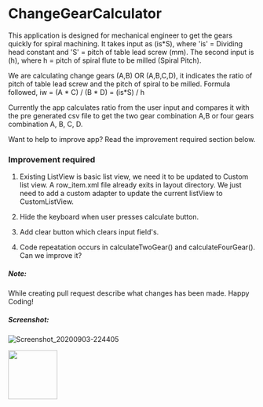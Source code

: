 # ChangeGearCalculator

This application is designed for mechanical engineer to get the gears quickly for spiral machining. 
It takes input as (is*S), where 'is' = Dividing head constant and 'S' = pitch of table lead screw (mm).
The second input is (h), where h =  pitch of spiral flute to be milled (Spiral Pitch).

We are calculating change gears (A,B) OR (A,B,C,D), it indicates the ratio of pitch of table lead screw and the pitch of spiral to be milled.
Formula followed,
iw = (A * C) / (B * D) = (is*S) / h

Currently the app calculates ratio from the user input and compares it with the pre generated csv file to get the two gear combination A,B or four gears combination A, B, C, D.


Want to help to improve app? Read the improvement required section below.

### Improvement required
1) Existing ListView is basic list view, we need it to be updated to Custom list view. A row_item.xml file already exits in layout directory. We just need to add a custom adapter to update the current listView to CustomListView.

2) Hide the keyboard when user presses calculate button.

3) Add clear button which clears input field's.

4) Code repeatation occurs in calculateTwoGear() and calculateFourGear(). Can we improve it?


##### Note:
While creating pull request describe what changes has been made. Happy Coding!

##### Screenshot:
![Screenshot_20200903-224405](https://user-images.githubusercontent.com/65165548/92150141-9b597100-ee3c-11ea-841a-76c32c00f6e4.png)

<img src="https://user-images.githubusercontent.com/65165548/92150141-9b597100-ee3c-11ea-841a-76c32c00f6e4.png" height="100">
